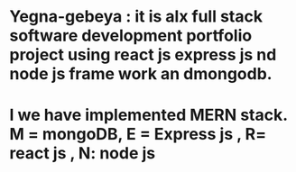 # Yegna-gebeya : it is alx full stack software development portfolio project using react js express js nd node js frame work an dmongodb.

# I we have implemented MERN stack. M = mongoDB, E = Express js , R= react js , N: node js

